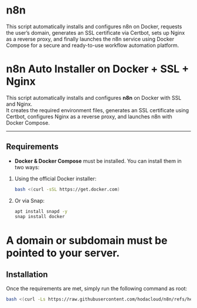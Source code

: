# n8n
This script automatically installs and configures n8n on Docker, requests the user’s domain, generates an SSL certificate via Certbot, sets up Nginx as a reverse proxy, and finally launches the n8n service using Docker Compose for a secure and ready-to-use workflow automation platform.

# n8n Auto Installer on Docker + SSL + Nginx

This script automatically installs and configures **n8n** on Docker with SSL and Nginx.  
It creates the required environment files, generates an SSL certificate using Certbot, configures Nginx as a reverse proxy, and launches n8n with Docker Compose.  

---

## Requirements

- **Docker & Docker Compose** must be installed. You can install them in two ways:

1. Using the official Docker installer:
   ```bash
   bash <(curl -sSL https://get.docker.com)
2. Or via Snap:
   ```bash
   apt install snapd -y
   snap install docker

# A domain or subdomain must be pointed to your server.


## Installation

Once the requirements are met, simply run the following command as root:

   ```bash
   bash <(curl -Ls https://raw.githubusercontent.com/hodacloud/n8n/refs/heads/main/n8n-install.sh)
